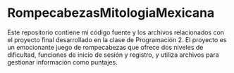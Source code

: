 # RompecabezasMitologiaMexicana
Este repositorio contiene mi código fuente y los archivos relacionados con el proyecto final desarrollado en la clase de Programación 2. El proyecto es un emocionante juego de rompecabezas que ofrece dos niveles de dificultad, funciones de inicio de sesión y registro, y utiliza archivos para gestionar información como puntajes.
